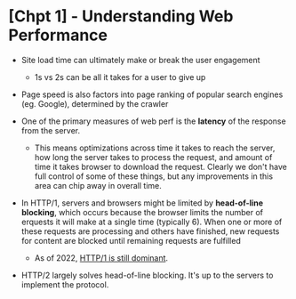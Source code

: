 # [Chpt 1] - Understanding Web Performance

- Site load time can ultimately make or break the user engagement
    - 1s vs 2s can be all it takes for a user to give up

- Page speed is also factors into page ranking of popular search engines (eg. Google), determined by the crawler

- One of the primary measures of web perf is the __latency__ of the response from the server.
    - This means optimizations across time it takes to reach the server, how long the server takes to process the request, and amount of time it takes browser to download the request. Clearly we don't have full control of some of these things, but any improvements in this area can chip away in overall time.

- In HTTP/1, servers and browsers might be limited by __head-of-line blocking__, which occurs because the browser limits the number of erquests it will make at a single time (typically 6). When one or more of these requests are processing and others have finished, new requests for content are blocked until remaining requests are fulfilled
    - As of 2022, [HTTP/1 is still dominant](https://w3techs.com/technologies/overview/site_element).

- HTTP/2 largely solves head-of-line blocking. It's up to the servers to implement the protocol.

